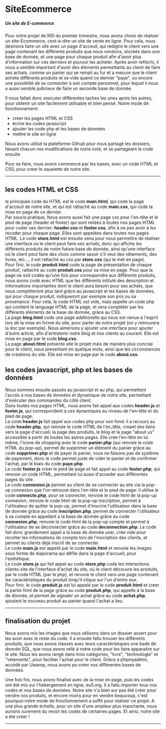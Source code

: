 # SiteEcommerce
##### Un site de E-commerce

Pour notre projet de NSI du premier trimestre, nous avons choisi de réaliser un site-Ecommerce, cest-à-dire un site de vente en ligne. Pour cela, nous désirions faire un site avec un page d'acceuil, qui redigire le client vers une page contenant les différents produits que nous vendons, stockés dans une base de donnée, et une page pour chaque produit afin d'avoir plus d'information sur ces derniers et pouvoir les acheter. Après avoir reflechi, il nous a semblé important d'avoir des éléments permettants au client de faire ses achats, comme un panier qui se rempli au fur et a mesure que le client achete différents produits et se vide quand ce dernier "paye", ou encore une possiblité de se connecter à son compte personnel, pour lequel il nous a aussi semblé judicieux de faire un seconde base de donnée. 

Il nous fallait donc executer différentes taches les unes après les autres, pour obtenir un site facilement utilisable et bien pensé. Notre mode de fonctionnement: 
* creer les pages HTML et CSS 
* écrire les codes javascript 
* ajouter les code php et les bases de données 
* mettre le site en ligne

Nous avons utilisé la plateforme Github pour nous partagé les dossiers, faisant chacun nos modifications de notre coté, et se partageant le code ensuite. 

Pour se faire, nous avons commencé par les bases, avec un code HTML et CSS, pour creer le squelette de notre site.

-------------------------------

## les codes HTML et CSS

le principale code du HTML est le code __main.html__, qui code la page d'acceuil de notre site,  et qui est rattaché au code __main.css__, qui code la mise en page de ce dernier.  
Par soucis pratique, Nous avons aussi fait une page css pour l'en-tête et le pied de page (header et footer) qui sont reliées à toutes nos pages HTML pour coder ses dernier: __header.css__ et __footer.css__, afin à ne pas avoir à les recoder pour chaque page. Elles sont appelées dans toutes nos pages HTML. 
Le code __store.html__ est ensuite venu pour nous permettre de réaliser une interface où le client peut faire ses achats, donc  qui affiche les différents produits de notre future base de donnée, ainsi qu'une interface où le client peut faire des choix comme savoir s'il veut des vêtements, des livres, etc..., il est rattaché au css par __store.css__ (qui le met en page).  
Pour finir, le code __produit.html__ code la page de présentation de chaque produit, rattaché au code __produit.css__ pour sa mise en page. Pour que la page ne soit codée qu'une fois pour correspondre aux différents produits, nous avons codé avec HTML que les différents intitulé des description et informations importantes dont le client aura besoin pour ses achats, que nous compléteront plus tard grâce au javascript et les bases de données, qui pour chaque produit, indiqueront par exemple son pris ou sa provenance. Pour cela, le code HTML est vide, mais appelle un code php qui contient le language HTML de la page, et sera compléter par les différents éléments de la base de donnée, grâce au CSS.  
La page __blog.html__ code une page additionelle qui nous est venue à l'esprit lors de la mise en forme du site, pour parler de notre projet (on y retrouvera la doc par exemple). Nous aimerions y ajouter une interface pour ajouter d'autre article, afin d'entretenir notre blog et nos clients au courant. Elle est mise en page par le code __blog.css__.  
La page __about.html__ présente elle  le projet mais de manière plus concise pour le client, nous présentant en quelque mots, ainsi que les circonstances de créations du site.  Elle est mise en page par le code __about.css__.

## les codes javascript, php et les bases de données

Nous sommes ensuite passés au javascript et au php, qui permettent l'accès à nos bases de données et dynamique de notre site, permettant d'exécuter des commandes du côté client.   
Dans toutes nos pages HTML, nous avons fait appel aux codes __header.js__ et __footer.js__, qui correspondent à ces dynamiques au niveau de l'en-tête et du pied de page.  
Le code __header.js__ fait appel aux codes php pour son fond: il a recours au code __header.php__, qui renvoie le code HTML de l'en_tête, creant des liens vers la page d'accueil, la page des produits, le blog et la page "about us" accessible à partir de toutes les autres pages. Elle crée l'en-tête en lui même, l'icone de shopping avec le code __panier.php__ (qui renvoie le code HTML du pop-up), permet de supprimer un élément du panier grâce au code __supprimer.php__ et de payer le panier, nous ne faisons pas de système de payement, donc le code permet juste de vider le panier et de confirmer l'achat, par le biais du code __paye.php__.  
Le code __footer.js__ creer le pied de page et fait appel au code __footer.php__, qui renvoie un code HTML, permettant lui aussi d'acceder aux différentes pages du site.  
Le code __connexion.js__ permet au client de se connecter au site via la pop-up connexion que l'on retrouve dans l'en-tête et le pied de page: il utilise le code __connecte.php__, pour se connecter, renvoie le code html de la pop-up connexion, renvoie le code html de la pop-up inscription, permet à l'utilisateur de quitter la pop-up, permet d'inscrire l'utilisateur dans la base de donnée grâce au code __inscription.php__, permet de connecter l'utilisateur à sa compte en appellant a la base de donnée grâce au code __connexion.php__, renvoie le code html de la pop-up compte et permet à l'utilisateur de se déconnecter grâce au code __deconnection.php__. Le code fait donc grandement appel a la base de donnée user, crée vide pour recolter les informations de compte lors de l'inscription des clients, et permet au clients déjà inscrit de se connecter.  
Le code __main.js__ est appelé par le code __main.html__ et renvoie les images sous forme de diaporama qui défile dans la page d'accueil, pour l'esthétique.  
Le code __store.js__ qui fait appel au code __store.php__ code les interactions clients-site de l'interface d'achat du site, où le client découvre les produits, par le code HTML (par le php), et renvoie le client vers une page contenant les caractéristiques du produit lorqu'il clique sur l'un d'entre eux.  
Pour finir, le code __produit.js__ est lui appelé par le code __produit.html__ et creer la partie html de la page grâce au code __produit.php__, qui appelle à la base de donnée, et permet de signaler un achat grâce au code __achat.php__, ajoutant le nouveau produit au panier quand l'achat a lieu.

-------------------------------

## finalisation du projet

Nous avons mis les images que nous utilisons dans un dossier assert pour les avoir avec le reste du code. 
Il a ensuite fallu trouver les différents produits, que nous avons classés avec leurs caractéristiques une bade de donnée SQL, que nous avons relié à notre code pour les faire apparaitre sur le site. Nous les avons rangé dans trois catégories, "livre", "technologie" et "vetements", pour faciliter l'achat pour le client. Grâce à phpmyadmin, accédé par Uwamp, nous avons pu créer nos différentes bases de données. 

Une fois fini, nous avons finalisé avec de la mise en page, puis les codes ont été mis sur l'hebergement en ligne, eu5.org. Il a fallu importer tous nos codes et nos bases de données. Notre site n'a bien sur pas été créer pour vendre nos produits, et encore moins pour en vendre beaucoup, c'est pourquoi notre mode de fonctionnement a suffit pour réaliser ce projet. A une plus grande échelle, pour un site d'une ampleur plus importante, nous aurions surement du revoir les codes de certaines pages. Et ainsi, notre site a été créer !

--------------
